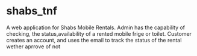 # shabs_tnf
A web application for Shabs Mobile Rentals.
Admin has the capability of checking, the status,availability of a rented mobile frige or toilet.
Customer creates an account, and uses the email to track the status of the rental wether aprrove of not 
